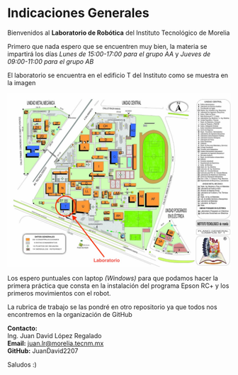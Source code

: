 # Indicaciones Generales
Bienvenidos al **Laboratorio de Robótica** del Instituto Tecnológico de Morelia

Primero que nada espero que se encuentren muy bien, la materia se impartirá los días *Lunes de 15:00-17:00 para el grupo AA* y *Jueves de 09:00-11:00 para el grupo AB* 

El laboratorio se encuentra en el edificio T del Instituto como se muestra en la imagen

![Mapa](Ubicacion.jpeg)

Los espero puntuales con laptop *(Windows)* para que podamos hacer la primera práctica que consta en la instalación del programa Epson RC+ y los primeros movimientos con el robot.

La rubrica de trabajo se las pondré en otro repositorio ya que todos nos encontremos en la organización de GitHub

**Contacto:**<br>
Ing. Juan David López Regalado<br>
**Email:** juan.lr@morelia.tecnm.mx<br>
**GitHub:** JuanDavid2207<br>

Saludos :)
